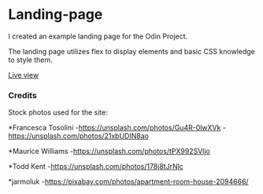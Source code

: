 # Landing-page

I created an example landing page for the Odin Project. 

The landing page utilizes flex to display elements and basic CSS knowledge to style them.

[Live view](https://dominik-kiss.github.io/landing-page/)

### Credits
Stock photos used for the site:

*Francesca Tosolini
-https://unsplash.com/photos/Gu4R-0lwXVk
-https://unsplash.com/photos/21xbUDIN8ao

*Maurice Williams
-https://unsplash.com/photos/tPX992SVljo

*Todd Kent
-https://unsplash.com/photos/178j8tJrNlc

*jarmoluk
-https://pixabay.com/photos/apartment-room-house-2094666/
